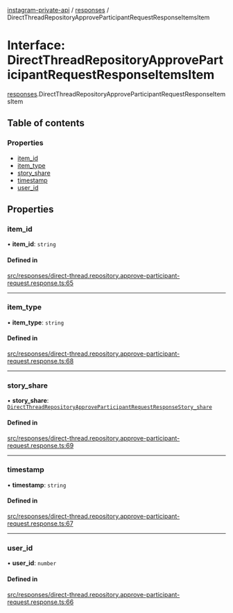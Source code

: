 [instagram-private-api](../../README.md) / [responses](../../modules/responses.md) / DirectThreadRepositoryApproveParticipantRequestResponseItemsItem

# Interface: DirectThreadRepositoryApproveParticipantRequestResponseItemsItem

[responses](../../modules/responses.md).DirectThreadRepositoryApproveParticipantRequestResponseItemsItem

## Table of contents

### Properties

- [item\_id](DirectThreadRepositoryApproveParticipantRequestResponseItemsItem.md#item_id)
- [item\_type](DirectThreadRepositoryApproveParticipantRequestResponseItemsItem.md#item_type)
- [story\_share](DirectThreadRepositoryApproveParticipantRequestResponseItemsItem.md#story_share)
- [timestamp](DirectThreadRepositoryApproveParticipantRequestResponseItemsItem.md#timestamp)
- [user\_id](DirectThreadRepositoryApproveParticipantRequestResponseItemsItem.md#user_id)

## Properties

### item\_id

• **item\_id**: `string`

#### Defined in

[src/responses/direct-thread.repository.approve-participant-request.response.ts:65](https://github.com/Nerixyz/instagram-private-api/blob/4971f34/src/responses/direct-thread.repository.approve-participant-request.response.ts#L65)

___

### item\_type

• **item\_type**: `string`

#### Defined in

[src/responses/direct-thread.repository.approve-participant-request.response.ts:68](https://github.com/Nerixyz/instagram-private-api/blob/4971f34/src/responses/direct-thread.repository.approve-participant-request.response.ts#L68)

___

### story\_share

• **story\_share**: [`DirectThreadRepositoryApproveParticipantRequestResponseStory_share`](DirectThreadRepositoryApproveParticipantRequestResponseStory_share.md)

#### Defined in

[src/responses/direct-thread.repository.approve-participant-request.response.ts:69](https://github.com/Nerixyz/instagram-private-api/blob/4971f34/src/responses/direct-thread.repository.approve-participant-request.response.ts#L69)

___

### timestamp

• **timestamp**: `string`

#### Defined in

[src/responses/direct-thread.repository.approve-participant-request.response.ts:67](https://github.com/Nerixyz/instagram-private-api/blob/4971f34/src/responses/direct-thread.repository.approve-participant-request.response.ts#L67)

___

### user\_id

• **user\_id**: `number`

#### Defined in

[src/responses/direct-thread.repository.approve-participant-request.response.ts:66](https://github.com/Nerixyz/instagram-private-api/blob/4971f34/src/responses/direct-thread.repository.approve-participant-request.response.ts#L66)
